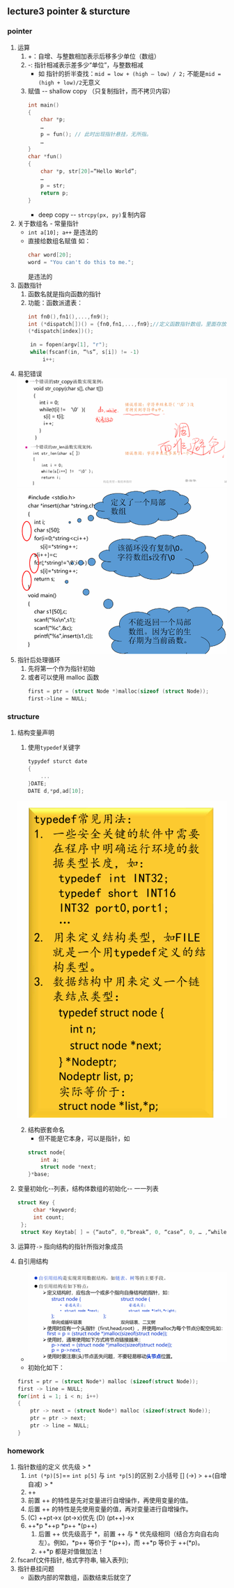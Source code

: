 ## lecture3 pointer & sturcture

### pointer
1. 运算
   1. +：自增、与整数相加表示后移多少单位（数组）
   2. -: 指针相减表示差多少“单位”，与整数相减
        + 如 指针的折半查找：`mid = low + (high – low) / 2;` 不能是`mid = (high + low)/2`无意义
   3. 赋值 -- shallow copy （只复制指针，而不拷贝内容）
        ```C
        int main()
        { 
            char *p;
            …
            p = fun(); // 此时出现指针悬挂，无所指。
            …
        }
        char *fun()
        { 
            char *p, str[20]=“Hello World”;
            …
            p = str;
            return p;
        }
        ```
         + deep copy -- `strcpy(px, py)`复制内容
2. 关于数组名 - 常量指针
    + `int a[10]; a++` 是违法的
    + 直接给数组名赋值 如：
         ```C
        char word[20];
        word = "You can't do this to me.";
        ```
        是违法的
3. 函数指针
    1. 函数名就是指向函数的指针
    2. 功能：函数派遣表：
        ```C
        int fn0(),fn1(),...,fn9();
        int (*dispatch[])() = {fn0,fn1,...,fn9};//定义函数指针数组，里面存放9个函数指针
        (*dispatch[index])();
        ```
    ```C
        in = fopen(argv[1], "r");
        while(fscanf(in, “%s”, s[i]) != -1)
            i++;
    ```
4. 易犯错误
   ![本地图片](l3p1.png)
   ![本地图片](l3p2.png)
5. 指针后处理循环
   1. 先将第一个作为指针初始
   2. 或者可以使用 malloc 函数
        ```C
        first = ptr = (struct Node *)malloc(sizeof (struct Node));
        first->line = NULL;
        ```

### structure
1. 结构变量声明
    1. 使用`typedef`关键字
        ```C
        typydef sturct date
        {
            ...
        }DATE;
        DATE d,*pd,ad[10];
        ```
    ![本地图片](l3p3.png)
    
    2. 结构嵌套命名
       + 但不能是它本身，可以是指针，如
        ```C
        struct node{
            int a;
            struct node *next;
        }*base;
        ```
2. 变量初始化--列表，结构体数组的初始化-- 一一列表
   ```C
   struct Key {
        char *keyword;
        int count;
    };
    struct Key Keytab[ ] = {“auto”, 0,“break”, 0, “case”, 0, … ,“while”, 0};
   ```
3. 运算符`->` 指向结构的指针所指对象成员
4. 自引用结构
   + ![本地图片](l3p4.png)
   + 初始化如下：
    ```C
    first = ptr = (struct Node*) malloc (sizeof(struct Node));
    first -> line = NULL;
    for(int i = 1; i < n; i++)
    {
        ptr -> next = (struct Node*) malloc (sizeof(struct Node));
        ptr = ptr -> next;
        ptr -> line = NULL;
    }
   ```
### homework 
1. 指针数组的定义 优先级 [](->) > * 
   1. `int (*p)[5]`== `int p[5]`  与 `int *p[5]`的区别
2.小括号 [] (->) > ++(自增自减) > * 
    1. ++ 
      1. 前置 ++ 的特性是先对变量进行自增操作，再使用变量的值。
      2. 后置 ++ 的特性是先使用变量的值，再对变量进行自增操作。
    2. (C)  ++pt->x (pt->x)优先
      (D) (pt++)->x
    3. ++*p *++p *p++ *(p++)
       1. 后置 ++ 优先级高于 *，前置 ++ 与 * 优先级相同（结合方向自右向左）。例如，*p++ 等价于 *(p++)，而 ++*p 等价于 ++(*p)。
       2. ++*p 都是对值做加法！
1. fscanf(文件指针, 格式字符串, 输入表列);
2. 指针悬挂问题 
    + 函数内部的常数组，函数结束后就空了